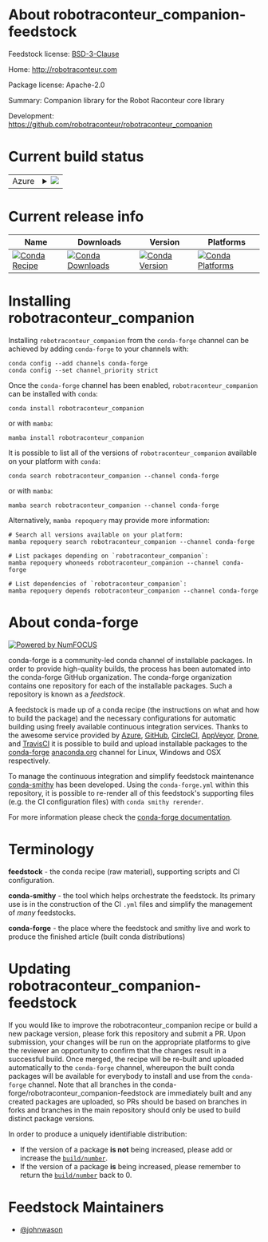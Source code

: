 About robotraconteur_companion-feedstock
========================================

Feedstock license: [BSD-3-Clause](https://github.com/conda-forge/robotraconteur_companion-feedstock/blob/main/LICENSE.txt)

Home: http://robotraconteur.com

Package license: Apache-2.0

Summary: Companion library for the Robot Raconteur core library

Development: https://github.com/robotraconteur/robotraconteur_companion

Current build status
====================


<table>
    
  <tr>
    <td>Azure</td>
    <td>
      <details>
        <summary>
          <a href="https://dev.azure.com/conda-forge/feedstock-builds/_build/latest?definitionId=21406&branchName=main">
            <img src="https://dev.azure.com/conda-forge/feedstock-builds/_apis/build/status/robotraconteur_companion-feedstock?branchName=main">
          </a>
        </summary>
        <table>
          <thead><tr><th>Variant</th><th>Status</th></tr></thead>
          <tbody><tr>
              <td>linux_64</td>
              <td>
                <a href="https://dev.azure.com/conda-forge/feedstock-builds/_build/latest?definitionId=21406&branchName=main">
                  <img src="https://dev.azure.com/conda-forge/feedstock-builds/_apis/build/status/robotraconteur_companion-feedstock?branchName=main&jobName=linux&configuration=linux%20linux_64_" alt="variant">
                </a>
              </td>
            </tr><tr>
              <td>osx_64</td>
              <td>
                <a href="https://dev.azure.com/conda-forge/feedstock-builds/_build/latest?definitionId=21406&branchName=main">
                  <img src="https://dev.azure.com/conda-forge/feedstock-builds/_apis/build/status/robotraconteur_companion-feedstock?branchName=main&jobName=osx&configuration=osx%20osx_64_" alt="variant">
                </a>
              </td>
            </tr><tr>
              <td>win_64</td>
              <td>
                <a href="https://dev.azure.com/conda-forge/feedstock-builds/_build/latest?definitionId=21406&branchName=main">
                  <img src="https://dev.azure.com/conda-forge/feedstock-builds/_apis/build/status/robotraconteur_companion-feedstock?branchName=main&jobName=win&configuration=win%20win_64_" alt="variant">
                </a>
              </td>
            </tr>
          </tbody>
        </table>
      </details>
    </td>
  </tr>
</table>

Current release info
====================

| Name | Downloads | Version | Platforms |
| --- | --- | --- | --- |
| [![Conda Recipe](https://img.shields.io/badge/recipe-robotraconteur_companion-green.svg)](https://anaconda.org/conda-forge/robotraconteur_companion) | [![Conda Downloads](https://img.shields.io/conda/dn/conda-forge/robotraconteur_companion.svg)](https://anaconda.org/conda-forge/robotraconteur_companion) | [![Conda Version](https://img.shields.io/conda/vn/conda-forge/robotraconteur_companion.svg)](https://anaconda.org/conda-forge/robotraconteur_companion) | [![Conda Platforms](https://img.shields.io/conda/pn/conda-forge/robotraconteur_companion.svg)](https://anaconda.org/conda-forge/robotraconteur_companion) |

Installing robotraconteur_companion
===================================

Installing `robotraconteur_companion` from the `conda-forge` channel can be achieved by adding `conda-forge` to your channels with:

```
conda config --add channels conda-forge
conda config --set channel_priority strict
```

Once the `conda-forge` channel has been enabled, `robotraconteur_companion` can be installed with `conda`:

```
conda install robotraconteur_companion
```

or with `mamba`:

```
mamba install robotraconteur_companion
```

It is possible to list all of the versions of `robotraconteur_companion` available on your platform with `conda`:

```
conda search robotraconteur_companion --channel conda-forge
```

or with `mamba`:

```
mamba search robotraconteur_companion --channel conda-forge
```

Alternatively, `mamba repoquery` may provide more information:

```
# Search all versions available on your platform:
mamba repoquery search robotraconteur_companion --channel conda-forge

# List packages depending on `robotraconteur_companion`:
mamba repoquery whoneeds robotraconteur_companion --channel conda-forge

# List dependencies of `robotraconteur_companion`:
mamba repoquery depends robotraconteur_companion --channel conda-forge
```


About conda-forge
=================

[![Powered by
NumFOCUS](https://img.shields.io/badge/powered%20by-NumFOCUS-orange.svg?style=flat&colorA=E1523D&colorB=007D8A)](https://numfocus.org)

conda-forge is a community-led conda channel of installable packages.
In order to provide high-quality builds, the process has been automated into the
conda-forge GitHub organization. The conda-forge organization contains one repository
for each of the installable packages. Such a repository is known as a *feedstock*.

A feedstock is made up of a conda recipe (the instructions on what and how to build
the package) and the necessary configurations for automatic building using freely
available continuous integration services. Thanks to the awesome service provided by
[Azure](https://azure.microsoft.com/en-us/services/devops/), [GitHub](https://github.com/),
[CircleCI](https://circleci.com/), [AppVeyor](https://www.appveyor.com/),
[Drone](https://cloud.drone.io/welcome), and [TravisCI](https://travis-ci.com/)
it is possible to build and upload installable packages to the
[conda-forge](https://anaconda.org/conda-forge) [anaconda.org](https://anaconda.org/)
channel for Linux, Windows and OSX respectively.

To manage the continuous integration and simplify feedstock maintenance
[conda-smithy](https://github.com/conda-forge/conda-smithy) has been developed.
Using the ``conda-forge.yml`` within this repository, it is possible to re-render all of
this feedstock's supporting files (e.g. the CI configuration files) with ``conda smithy rerender``.

For more information please check the [conda-forge documentation](https://conda-forge.org/docs/).

Terminology
===========

**feedstock** - the conda recipe (raw material), supporting scripts and CI configuration.

**conda-smithy** - the tool which helps orchestrate the feedstock.
                   Its primary use is in the construction of the CI ``.yml`` files
                   and simplify the management of *many* feedstocks.

**conda-forge** - the place where the feedstock and smithy live and work to
                  produce the finished article (built conda distributions)


Updating robotraconteur_companion-feedstock
===========================================

If you would like to improve the robotraconteur_companion recipe or build a new
package version, please fork this repository and submit a PR. Upon submission,
your changes will be run on the appropriate platforms to give the reviewer an
opportunity to confirm that the changes result in a successful build. Once
merged, the recipe will be re-built and uploaded automatically to the
`conda-forge` channel, whereupon the built conda packages will be available for
everybody to install and use from the `conda-forge` channel.
Note that all branches in the conda-forge/robotraconteur_companion-feedstock are
immediately built and any created packages are uploaded, so PRs should be based
on branches in forks and branches in the main repository should only be used to
build distinct package versions.

In order to produce a uniquely identifiable distribution:
 * If the version of a package **is not** being increased, please add or increase
   the [``build/number``](https://docs.conda.io/projects/conda-build/en/latest/resources/define-metadata.html#build-number-and-string).
 * If the version of a package **is** being increased, please remember to return
   the [``build/number``](https://docs.conda.io/projects/conda-build/en/latest/resources/define-metadata.html#build-number-and-string)
   back to 0.

Feedstock Maintainers
=====================

* [@johnwason](https://github.com/johnwason/)

